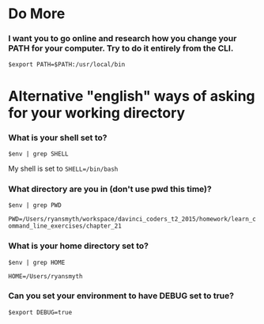 # Do More

### I want you to go online and research how you change your PATH for your computer. Try to do it entirely from the CLI.

`$export PATH=$PATH:/usr/local/bin`

# Alternative "english" ways of asking for your working directory

### What is your shell set to?

`$env | grep SHELL`

My shell is set to `SHELL=/bin/bash`

### What directory are you in (don't use pwd this time)?

`$env | grep PWD`

`PWD=/Users/ryansmyth/workspace/davinci_coders_t2_2015/homework/learn_command_line_exercises/chapter_21`

### What is your home directory set to?

`$env | grep HOME`

`HOME=/Users/ryansmyth`

### Can you set your environment to have DEBUG set to true?

`$export DEBUG=true`
